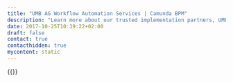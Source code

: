 ```yaml
---
title: "UMB AG Workflow Automation Services | Camunda BPM"
description: "Learn more about our trusted implementation partners, UMB AG . Camunda is the leader for workflow automation & business process management. Get your 30 day trial today. "
date: 2017-10-25T10:39:22+02:00
draft: false
contact: true
contacthidden: true
mycontent: static
---
```

{{<partner-single
company="UMB AG"
type="si"
website="http://www.umb.ch/"
countrycode="CH"
city="Volketswil"
description=""
siregion="dach,emea"
level="advanced"
logo="//images.ctfassets.net/vpidbgnakfvf/2QbnBzEjWo04igOuWGWkeY/137668e5d06cf188a9152fcd4c4a5500/umb-wm-rgb-color-pos-300dpi.png">}}